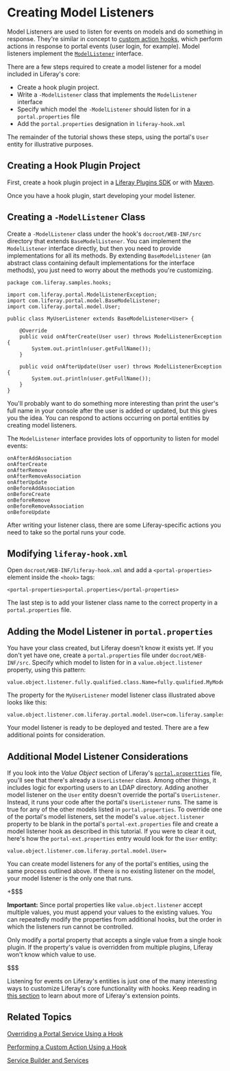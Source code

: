 # Creating Model Listeners [](id=creating-model-listeners)

Model Listeners are used to listen for events on models and do something
in response. They're similar in concept to [custom action hooks](develop/tutorials/-/knowledge_base/6-2/performing-a-custom-action-using-a-hook),
which perform actions in response to portal events (user login, for
example). Model listeners implement the
[`ModelListener`](https://docs.liferay.com/portal/6.2/javadocs-all/com/liferay/portal/model/ModelListener.html)
interface.

There are a few steps required to create a model listener for a model included in
Liferay's core:

- Create a hook plugin project.
- Write a `-ModelListener` class that implements the `ModelListener` interface
- Specify which model the `-ModelListener` should listen for in a
  `portal.properties` file
- Add the `portal.properties` designation in `liferay-hook.xml`

The remainder of the tutorial shows these steps, using the portal's `User`
entity for illustrative purposes.

## Creating a Hook Plugin Project [](id=creating-a-hook-plugin-project)

First, create a hook plugin project in a [Liferay Plugins SDK](develop/tutorials/-/knowledge_base/6-2/creating-a-hook-project-in-the-plugins-sdk)
or with 
[Maven](develop/tutorials/-/knowledge_base/6-2/developing-liferay-hook-plugins-with-maven).

Once you have a hook plugin, start developing your model listener.

## Creating a `-ModelListener` Class [](id=creating-a-modellistener-class)

Create a `-ModelListener` class under the hook's `docroot/WEB-INF/src`
directory that extends `BaseModelListener`. You can implement the
`ModelListener` interface directly, but then you need to provide
implementations for all its methods. By extending `BaseModelListener` (an
abstract class containing default implementations for the interface methods),
you just need to worry about the methods you're customizing.


    package com.liferay.samples.hooks;

    import com.liferay.portal.ModelListenerException;
    import com.liferay.portal.model.BaseModelListener;
    import com.liferay.portal.model.User;

    public class MyUserListener extends BaseModelListener<User> {
        
        @Override
        public void onAfterCreate(User user) throws ModelListenerException {
            System.out.println(user.getFullName());
        }
        
        public void onAfterUpdate(User user) throws ModelListenerException {
            System.out.println(user.getFullName());
        }
    }

You'll probably want to do something more interesting than print the user's
full name in your console after the user is added or updated, but this gives you
the idea. You can respond to actions occurring on portal entities by creating
model listeners.

The `ModelListener` interface provides lots of opportunity to listen for model
events:

    onAfterAddAssociation
    onAfterCreate
    onAfterRemove
    onAfterRemoveAssociation
    onAfterUpdate
    onBeforeAddAssociation
    onBeforeCreate
    onBeforeRemove
    onBeforeRemoveAssociation
    onBeforeUpdate

After writing your listener class, there are some Liferay-specific actions you
need to take so the portal runs your code.

## Modifying `liferay-hook.xml` [](id=modifying-liferay-hook-xml)

Open `docroot/WEB-INF/liferay-hook.xml` and add a `<portal-properties>`
element inside the `<hook>` tags: 

    <portal-properties>portal.properties</portal-properties>

The last step is to add your listener class name to the correct property in a
`portal.properties` file.

## Adding the Model Listener in `portal.properties` [](id=adding-the-model-listener-in-portal-properties)

You have your class created, but Liferay doesn't know it exists yet. If you
don't yet have one, create a `portal.properties` file under
`docroot/WEB-INF/src`. Specify which model to listen for in a
`value.object.listener` property, using this pattern:

    value.object.listener.fully.qualified.class.Name=fully.qualified.MyModelListener

The property for the `MyUserListener` model listener class illustrated above
looks like this: 

    value.object.listener.com.liferay.portal.model.User=com.liferay.samples.hooks.MyUserListener

Your model listener is ready to be deployed and tested. There are a few
additional points for consideration.

## Additional Model Listener Considerations [](id=additional-model-listener-considerations)

If you look into the *Value Object* section of Liferay's
[`portal.propertties`](https://docs.liferay.com/portal/6.2/propertiesdoc/portal.properties.html#Value%20Object)
file, you'll see that there's already a `UserListener` class. Among other
things, it includes logic for exporting users to an LDAP directory. Adding
another model listener on the `User` entity doesn't override the portal's
`UserListener`. Instead, it runs your code after the portal's `UserListener`
runs. The same is true for any of the other models listed in
`portal.properties`. To override one of the portal's model listeners, set the
model's `value.object.listener` property to be blank in the portal's
`portal-ext.properties` file and create a model listener hook as described in
this tutorial. If you were to clear it out, here's how the
`portal-ext.properties` entry would look for the `User` entity:

    value.object.listener.com.liferay.portal.model.User=

You can create model listeners for any of the portal's entities, using the
same process outlined above. If there is no existing listener on the model, your
model listener is the only one that runs.

+$$$

**Important:** Since portal properties like `value.object.listener` accept
multiple values, you must append your values to the existing values. You can
repeatedly modify the properties from additional hooks, but the order in which
the listeners run cannot be controlled. 

Only modify a portal property that accepts a single value from a single hook
plugin. If the property's value is overridden from multiple plugins, Liferay
won't know which value to use. 

$$$

Listening for events on Liferay's entities is just one of the many interesting
ways to customize Liferay's core functionality with hooks. Keep reading in 
[this section](develop/tutorials/-/knowledge_base/6-2/customizing-liferay-portal) to
learn about more of Liferay's extension points. 

## Related Topics [](id=related-topics)

[Overriding a Portal Service Using a Hook](develop/tutorials/-/knowledge_base/6-2/overriding-a-portal-service-using-a-hook)

[Performing a Custom Action Using a Hook](develop/tutorials/-/knowledge_base/6-2/performing-a-custom-action-using-a-hook)

[Service Builder and Services](develop/tutorials/-/knowledge_base/6-2/service-builder)
